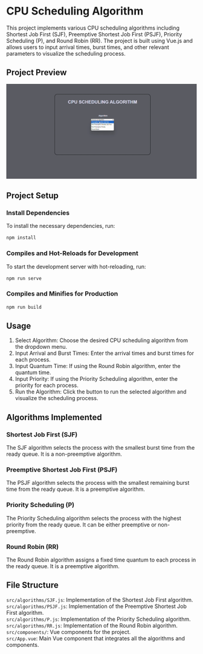 # CPU Scheduling Algorithm

This project implements various CPU scheduling algorithms including Shortest Job First (SJF), Preemptive Shortest Job First (PSJF), Priority Scheduling (P), and Round Robin (RR). The project is built using Vue.js and allows users to input arrival times, burst times, and other relevant parameters to visualize the scheduling process.

## Project Preview
![CPU-Scheduler](gifs/demo.gif)

## Project Setup

### Install Dependencies
To install the necessary dependencies, run:
```bash
npm install
```

### Compiles and Hot-Reloads for Development
To start the development server with hot-reloading, run:
```bash
npm run serve
```

### Compiles and Minifies for Production
```bash
npm run build
```

## Usage
1. Select Algorithm: Choose the desired CPU scheduling algorithm from the dropdown menu.
2. Input Arrival and Burst Times: Enter the arrival times and burst times for each process.
3. Input Quantum Time: If using the Round Robin algorithm, enter the quantum time.
4. Input Priority: If using the Priority Scheduling algorithm, enter the priority for each process.
5. Run the Algorithm: Click the button to run the selected algorithm and visualize the scheduling process.

## Algorithms Implemented

### Shortest Job First (SJF)
The SJF algorithm selects the process with the smallest burst time from the ready queue. It is a non-preemptive algorithm.

### Preemptive Shortest Job First (PSJF)
The PSJF algorithm selects the process with the smallest remaining burst time from the ready queue. It is a preemptive algorithm.

### Priority Scheduling (P)
The Priority Scheduling algorithm selects the process with the highest priority from the ready queue. It can be either preemptive or non-preemptive.

### Round Robin (RR)
The Round Robin algorithm assigns a fixed time quantum to each process in the ready queue. It is a preemptive algorithm.

## File Structure
`src/algorithms/SJF.js`: Implementation of the Shortest Job First algorithm. <br>
`src/algorithms/PSJF.js`: Implementation of the Preemptive Shortest Job First algorithm.<br>
`src/algorithms/P.js`: Implementation of the Priority Scheduling algorithm.<br>
`src/algorithms/RR.js`: Implementation of the Round Robin algorithm.<br>
`src/components/`: Vue components for the project.<br>
`src/App.vue`: Main Vue component that integrates all the algorithms and components.<br>
